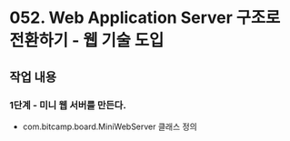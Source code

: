 # 052. Web Application Server 구조로 전환하기 - 웹 기술 도입

## 작업 내용

### 1단계 - 미니 웹 서버를 만든다.

- com.bitcamp.board.MiniWebServer 클래스 정의